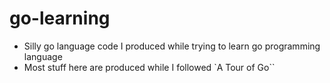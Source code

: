 # go-learning
* Silly go language code I produced while trying to learn go programming language
* Most stuff here are produced while I followed `A Tour of Go``
